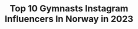 ---
title: Top 10 Gymnasts Instagram Influencers In Norway in 2023
description: >-
  Find top gymnasts Instagram influencers in Norway in 2023. Most popular hashtags: #gymnastics #motivation #crossfit #workout.
platform: Instagram
hits: 17
text_top: Analyze the most popular Instagram accounts on inBeat.
text_bottom: Our database holds 17 Instagram influencers like this in Norway for you to contact.
profiles:
  - username: "anna_stoyanova_"
    fullname: >-
      Anna Stoyanova
    bio: >-
      Norwegian national team of rhythmic gymnastics❤️ 🇳🇴🇧🇬
    location: "Norway"
    followers: 2609
    engagement: 1898
    commentsToLikes: 0.041731
    id: ck0w2a3isnbva0i19ixwfmtny
    verified: false
    hashtags: "#codvid19, #sport, #staypositive, #ad"
  - username: "odinmkalvo"
    fullname: >-
      Odin Kalvø
    bio: >-
      Captain of the Norwegian gymnastic team 🇳🇴 🥇Nordic champion 2018 ⚡️ @barebells.nor & @vitaminwellnorge 📺 ❗️Helt 🆗❗️on YT
    location: "Norway"
    followers: 53751
    engagement: 765
    commentsToLikes: 0.015514
    id: ck55q98pbcdqw0i1160x4w9gl
    verified: false
    hashtags: "#gymnastics, #workout, #hustle, #handstand"
  - username: "turntvillingene"
    fullname: >-
      Malin and Maria
    bio: >-
      🌸15 years old identical twins - Tromsø Junior national team gymnasts🇳🇴 Our YouTube Chanel👇🏻
    location: "Norway"
    followers: 61353
    engagement: 453
    commentsToLikes: 0.010853
    id: ck0u952ed91lk0i19g9javbn4
    verified: false
    hashtags: "#relayforlife, #gymnastics, #gymnast, #nationalteam"
  - username: "espenjansen"
    fullname: >-
      Espen Jansen
    bio: >-
      Norwegian gymnast and coach 🥇 96 National Gold medals 🏆 10 Kongepokaler ⭐️ World Cup finalist 🤸‍♂️ 14 World and 14 European Championships
    location: "Norway"
    followers: 7777
    engagement: 646
    commentsToLikes: 0.013597
    id: ck55q98xkcdur0i1185nl0ps2
    verified: false
    hashtags: "#motivation, #calisthenics, #lekdegiform, #core"
  - username: "lollenevland"
    fullname: >-
      Charlotte Nevland
    bio: >-
      #lolleschallenge 🤪🤸‍♀️ Coach, CF-L1 and Gymnastic-L1 instructor. Kristiansand, Norway.
    location: "Norway"
    followers: 4926
    engagement: 672
    commentsToLikes: 0.051953
    id: ck135bi8o0nrk0i19i2t1bgof
    verified: false
    hashtags: "#improveyourenergy, #lolleschallenge, #reklame, #internationalfunctionalfitness"
  - username: "nikkofred03"
    fullname: >-
      Nikolai Fredriksen
    bio: >-
      Norwegian flipper🇳🇴 Berg Champion🥇 17 years old❌
    location: "Norway"
    followers: 3846
    engagement: 2096
    commentsToLikes: 0.090188
    id: ck5q6cpsjwv6d0i111y41j8mt
    verified: false
    hashtags: "#flips, #gravitatedequations, #fail, #fitness"
  - username: "madeofwod"
    fullname: >-
      Raymond Paldanius
    bio: >-
      Training Camps @balifit__voyage and Portugal @lapointcamps Personal Coaching/online Programs Barebells.nor Ambasedeur HeadCoach CrossFit Yggdrasil
    location: "Norway"
    followers: 14465
    engagement: 337
    commentsToLikes: 0.013233
    id: ck5q5p7fatwqj0i119aud3hue
    verified: false
    hashtags: "#gym, #summer, #cycling, #instafit"
  - username: "jeanettechristiansen"
    fullname: >-
      JEANETTE
    bio: >-
      💙Tobarnsmamma 🌿natur • yoga • balanse • mote 🌾Ambassadør for ✨@merkmini_navnelapper ✨@idealofsweden ✨@babyframes_ ✨@famme
    location: "Norway"
    followers: 5512
    engagement: 1562
    commentsToLikes: 0.516967
    id: ck8t5epin9wcn0j783o6vvb3v
    verified: false
    hashtags: "#merkmini, #summer, #yogapose, #visitsandefjord"
  - username: "sondre_berg"
    fullname: >-
      Sondre J.K  Berg
    bio: >-
      ⬇️ LEARN FROM ME⬇️ 🌐 Join the #MovementMade community 👋 Norwegian movement athlete Discounts: BERG @vivobarefoot @coalatree @baseblocks @rubberbanditz
    location: "Norway"
    followers: 56157
    engagement: 504
    commentsToLikes: 0.024563
    id: ck0w25zl2mrv40i19q0cudmf3
    verified: false
    hashtags: "#yogachallenge, #dreamchasersnorway, #parkourlife, #parkour"
  - username: "zackgeorge"
    fullname: >-
      zackgeorge
    bio: >-
      🦍Fittest in U.K. 🥇🇬🇧 2020 Crossfit Games Athlete 🦍Leicester U.K, born and raised 🦍Team Silverback for life 👇🏾Pre-order my book/Sponsors/codes👇🏾
    location: "Norway"
    followers: 175956
    engagement: 152
    commentsToLikes: 0.016733
    id: ck5heewdrsjnw0i115p0ijpbb
    verified: false
    hashtags: "#burpees, #wod, #training, #teamsilverback"
---
